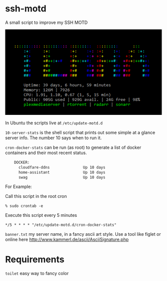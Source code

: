 # ssh-motd
A small script to improve my SSH MOTD

![](https://github.com/brombomb/ssh-motd/blob/screenshot/motd.PNG?raw=true "MOTD")


In Ubuntu the scripts live at `/etc/update-motd.d`

`10-server-stats` is the shell script that prints out some simple at a glance server info.  The number 10 says when to run it.


`cron-docker-stats` can be run (as root) to generate a list of docker containers and their most recent status.

```
	DOCKER:
	  cloudfare-ddns               Up 10 days
	  home-assistant               Up 10 days
	  swag                         Up 10 days
```

For Example:

Call this script in the root cron
```
% sudo crontab -e
```

Execute this script every 5 minutes
```
*/5 * * * * "/etc/update-motd.d/cron-docker-stats"
```

`banner.txt` my server name, in a fancy ascii art style. Use a tool like figlet or online here http://www.kammerl.de/ascii/AsciiSignature.php


# Requirements
`toilet` easy way to fancy color
